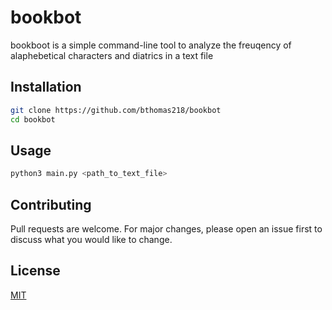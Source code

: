 # bookbot

bookboot is a simple command-line tool to analyze the freuqency of alaphebetical characters and diatrics in a text file

## Installation
```bash
git clone https://github.com/bthomas218/bookbot
cd bookbot
```
## Usage
```bash
python3 main.py <path_to_text_file>
```
## Contributing

Pull requests are welcome. For major changes, please open an issue first
to discuss what you would like to change.

## License

[MIT](https://choosealicense.com/licenses/mit/)
